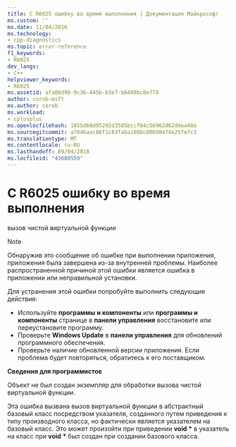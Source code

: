 ```yaml
---
title: C R6025 ошибку во время выполнения | Документация Майкрософт
ms.custom: ''
ms.date: 11/04/2016
ms.technology:
- cpp-diagnostics
ms.topic: error-reference
f1_keywords:
- R6025
dev_langs:
- C++
helpviewer_keywords:
- R6025
ms.assetid: afa06d98-9c36-445b-b3e7-b6409bc8e779
author: corob-msft
ms.author: corob
ms.workload:
- cplusplus
ms.openlocfilehash: 1055d60d95292d3585bccf64c56962d62d4ea48e
ms.sourcegitcommit: a7046aac86f1c83faba1088c80698474e25fe7c3
ms.translationtype: MT
ms.contentlocale: ru-RU
ms.lasthandoff: 09/04/2018
ms.locfileid: "43680559"
---
```

# <a name="c-runtime-error-r6025"></a>C R6025 ошибку во время выполнения
вызов чистой виртуальной функции  
  
> [!NOTE]
>  Обнаружив это сообщение об ошибке при выполнении приложения, приложения была завершена из-за внутренней проблемы. Наиболее распространенной причиной этой ошибки является ошибка в приложении или неправильной установки.  
>   
>  Для устранения этой ошибки попробуйте выполнить следующие действия:  
>   
>  -   Используйте **программы и компоненты** или **программы и компоненты** странице в **панели управления** восстановите или переустановите программу.  
> -   Проверьте **Windows Update** в **панели управления** для обновлений программного обеспечения.  
> -   Проверьте наличие обновленной версии приложения. Если проблема будет повторяться, обратитесь к его поставщиком.  
  
 **Сведения для программистов**  
  
 Объект не был создан экземпляр для обработки вызова чистой виртуальной функции.  
  
 Эта ошибка вызвана вызов виртуальной функции в абстрактный базовый класс посредством указателя, созданного путем приведения к типу производного класса, но фактически является указателем на базовый класс. Это может произойти при приведении **void** <strong>\*</strong> в указатель на класс при **void** <strong>\*</strong> был создан при создании базового класса.  
  
